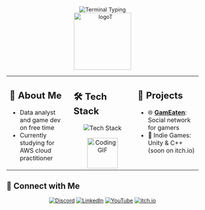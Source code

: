 <div align="center">
  <img src="https://readme-typing-svg.herokuapp.com?font=Fira+Code&size=22&duration=3000&pause=1000&color=00FF00&background=0A0A0A&center=true&vCenter=true&random=false&width=580&height=80&lines=%3E+WELCOME%2C+I+AM+TERBORO;%3E+DEVELOPER+%7C+CREATOR;%3E+BUILDING+THE+FUTURE" alt="Terminal Typing" />
</div>

<div align="center">
  <img width="150" alt="logoT" src="https://github.com/user-attachments/assets/8940e13c-1f15-4296-9be0-7b64067c4858" />
</div>
<!-- <h1 align="center">Hi there, I'm <a href="https://www.linkedin.com/in/robertorincosilveira/" target="_blank">Terboro</a></h1> -->
<table align="center">
  <tr>
    <!-- ABOUT ME -->
    <td valign="top" width="33%">
      <h2>👤 About Me</h2>
      <ul>
        <li>Data analyst and game dev on free time</li>
        <li>Currently studying for AWS cloud practitioner</li>
      </ul>
    </td>
    <!-- TECH STACK -->
    <td valign="top" width="33%">
      <h2>🛠 Tech Stack</h2>
      <p align="center">
        <img src="https://skillicons.dev/icons?i=python,flask,react,git,mongodb,mysql,aws,unity,cpp" alt="Tech Stack" />
      </p>
      <div align="center">
        <img src="https://user-images.githubusercontent.com/74038190/212284087-bbe7e430-757e-4901-90bf-4cd2ce3e1852.gif" width="80" alt="Coding GIF"/>
      </div>
    </td>
    <!-- PROJECTS -->
    <td valign="top" width="33%">
      <h2>📁 Projects</h2>
      <ul>
        <li>🌐 <a href="https://gameaten.terboro.com"><b>GamEaten</b></a>: Social network for gamers</li>
        <li>🎲 Indie Games: Unity & C++ (soon on itch.io)</li>
      </ul>
    </td>
  </tr>
</table>

## 📱 Connect with Me

<p align="center">
  <a href="https://discord.com/users/395051820084625408"><img src="https://img.shields.io/badge/Discord-7289DA?style=for-the-badge&logo=discord&logoColor=white" alt="Discord"/></a>
  <a href="https://www.linkedin.com/in/roberto-silveira-519b1a238/"><img src="https://img.shields.io/badge/LinkedIn-0077B5?style=for-the-badge&logo=linkedin&logoColor=white" alt="LinkedIn"/></a>
  <a href="https://www.youtube.com/@Terboroo"><img src="https://img.shields.io/badge/YouTube-FF0000?style=for-the-badge&logo=youtube&logoColor=white" alt="YouTube"/></a>
  <a href="https://terboroo.itch.io"><img src="https://img.shields.io/badge/itch.io-FA5C5C?style=for-the-badge&logo=itchdotio&logoColor=white" alt="itch.io"/></a>
</p>
